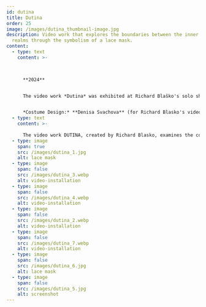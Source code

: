 ```yaml
---
id: dutina
title: Dutina
order: 25
image: /images/dutina_thumbnail-image.jpg
description: Video work that explores the boundaries between the inner and outer
  realms through the symbolism of a lace mask.
content:
  - type: text
    content: >-
      


      **2024**


      The video work *Dutina* was exhibited at Richard Blaško's solo show "31" at Modern Animals Gallery in 2024.


      *Costume Design:* **Denisa Svachova** (for Richard Blasko's video project *Dutina*)
  - type: text
    content: >-
      
      The video work DUTINA, created by Richard Blasko, examines the conditioning and significance of visual heritage through the lens of a lace mask. It delves into the performativity between the inner and outer realms. His main focus is on the friction and parallel nature of these entities. He questions their intersection through video installations that explore blending the fictional and the real.
  - type: image
    span: true
    src: /images/dutina_1.jpg
    alt: lace mask
  - type: image
    span: false
    src: /images/dutina_3.webp
    alt: video-installation
  - type: image
    span: false
    src: /images/dutina_4.webp
    alt: video-installation
  - type: image
    span: false
    src: /images/dutina_2.webp
    alt: video-installation
  - type: image
    span: false
    src: /images/dutina_7.webp
    alt: video-installation
  - type: image
    span: false
    src: /images/dutina_6.jpg
    alt: lace mask
  - type: image
    span: false
    src: /images/dutina_5.jpg
    alt: screenshot
---
```

